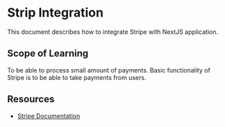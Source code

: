 # Strip Integration 
This document describes how to integrate Stripe with NextJS application.

## Scope of Learning
To be able to process small amount of payments. 
Basic functionality of Stripe is to be able to take payments from users.


## Resources
- [Stripe Documentation](https://stripe.com/docs)